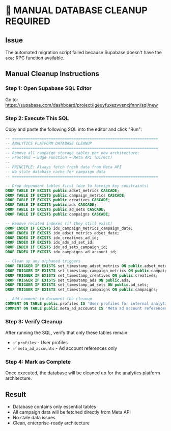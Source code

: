 # 🚨 MANUAL DATABASE CLEANUP REQUIRED

## Issue
The automated migration script failed because Supabase doesn't have the `exec` RPC function available.

## Manual Cleanup Instructions

### Step 1: Open Supabase SQL Editor
Go to: https://supabase.com/dashboard/project/igeuyfuxezvvenxjfnnn/sql/new

### Step 2: Execute This SQL
Copy and paste the following SQL into the editor and click "Run":

```sql
-- ================================================================
-- ANALYTICS PLATFORM DATABASE CLEANUP
-- ================================================================
-- Remove all campaign storage tables per new architecture:
-- Frontend → Edge Function → Meta API (Direct)
--
-- PRINCIPLE: Always fetch fresh data from Meta API
-- No stale database cache for campaign data
-- ================================================================

-- Drop dependent tables first (due to foreign key constraints)
DROP TABLE IF EXISTS public.adset_metrics CASCADE;
DROP TABLE IF EXISTS public.campaign_metrics CASCADE;
DROP TABLE IF EXISTS public.creatives CASCADE;
DROP TABLE IF EXISTS public.ads CASCADE;
DROP TABLE IF EXISTS public.ad_sets CASCADE;
DROP TABLE IF EXISTS public.campaigns CASCADE;

-- Remove related indexes (if they still exist)
DROP INDEX IF EXISTS idx_campaign_metrics_campaign_date;
DROP INDEX IF EXISTS idx_adset_metrics_adset_date;
DROP INDEX IF EXISTS idx_creatives_ad_id;
DROP INDEX IF EXISTS idx_ads_ad_set_id;
DROP INDEX IF EXISTS idx_ad_sets_campaign_id;
DROP INDEX IF EXISTS idx_campaigns_ad_account_id;

-- Clean up any orphaned triggers
DROP TRIGGER IF EXISTS set_timestamp_adset_metrics ON public.adset_metrics;
DROP TRIGGER IF EXISTS set_timestamp_campaign_metrics ON public.campaign_metrics;
DROP TRIGGER IF EXISTS set_timestamp_creatives ON public.creatives;
DROP TRIGGER IF EXISTS set_timestamp_ads ON public.ads;
DROP TRIGGER IF EXISTS set_timestamp_ad_sets ON public.ad_sets;
DROP TRIGGER IF EXISTS set_timestamp_campaigns ON public.campaigns;

-- Add comment to document the cleanup
COMMENT ON TABLE public.profiles IS 'User profiles for internal analytics platform';
COMMENT ON TABLE public.meta_ad_accounts IS 'Meta ad account references (no campaign data stored - fetch from API)';
```

### Step 3: Verify Cleanup
After running the SQL, verify that only these tables remain:
- ✅ `profiles` - User profiles
- ✅ `meta_ad_accounts` - Ad account references only

### Step 4: Mark as Complete
Once executed, the database will be cleaned up for the analytics platform architecture.

## Result
- Database contains only essential tables
- All campaign data will be fetched directly from Meta API
- No stale data issues
- Clean, enterprise-ready architecture

